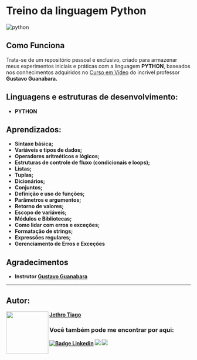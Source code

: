 ﻿# Treino da linguagem Python

![python](https://github.com/JethroTiago/python-training-room/assets/103612874/749cf3fa-24a0-41a9-a6b6-016a48cec617)

## Como Funciona

Trata-se de um repositório pessoal e exclusivo, criado para armazenar meus experimentos iniciais e práticas com a linguagem <strong>PYTHON</strong>, baseados nos conhecimentos adquiridos no [Curso em Vídeo](https://www.cursoemvideo.com/) do incrível professor <strong>Gustavo Guanabara<strong>.

## Linguagens e estruturas de desenvolvimento:

* <strong>PYTHON</strong>

## Aprendizados:

* Sintaxe básica;
* Variáveis e tipos de dados;
* Operadores aritméticos e lógicos;
* Estruturas de controle de fluxo (condicionais e loops);
* Listas;
* Tuplas;
* Dicionários;
* Conjuntos;
* Definição e uso de funções;
* Parâmetros e argumentos;
* Retorno de valores;
* Escopo de variáveis;
* Módulos e Bibliotecas;
* Como lidar com erros e exceções;
* Formatação de strings;
* Expressões regulares;
* Gerenciamento de Erros e Exceções

## Agradecimentos

* Instrutor [Gustavo Guanabara](https://www.youtube.com/@CursoemVideo/featured)

---

<h2 id="autor" align="left">Autor:</h2>
  <img align="left" src="https://avatars.githubusercontent.com/u/103612874?v=4" width=115>
<a href="https://github.com/JethroTiago">Jethro Tiago</a>
<h3 align="left">Você também pode me encontrar por aqui:</h3>
<p align="left">
  <a href="https://www.linkedin.com/in/jethrotiago/"><img src="https://img.shields.io/badge/LinkedIn-0077B5?style=for-the-badge&logo=linkedin&logoColor=white" alt="Badge Linkedin" /></a>
  <a href="https://www.youtube.com/c/BEIRADAAVENTURA" target="_blank"><img src="https://img.shields.io/badge/YouTube-FF0000?style=for-the-badge&logo=youtube&logoColor=white" target="_blank"></a>
  <a href="https://instagram.com/jethrotiago" target="_blank"><img src="https://img.shields.io/badge/-Instagram-%23E4405F?style=for-the-badge&logo=instagram&logoColor=white" target="_blank"></a>
  <br>
